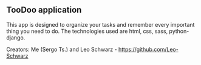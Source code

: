 ## TooDoo application 
This app is designed to organize your tasks and remember every important thing you need to do.
The technologies used are html, css, sass, python-django.

Creators: Me (Sergo Ts.) and Leo Schwarz - https://github.com/Leo-Schwarz
